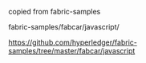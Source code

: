 copied from fabric-samples

fabric-samples/fabcar/javascript/

https://github.com/hyperledger/fabric-samples/tree/master/fabcar/javascript


